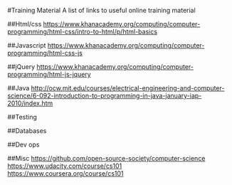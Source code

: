 #Training Material
A list of links to useful online training material

##Html/css
https://www.khanacademy.org/computing/computer-programming/html-css/intro-to-html/p/html-basics

##Javascript
https://www.khanacademy.org/computing/computer-programming/html-css-js

##jQuery
https://www.khanacademy.org/computing/computer-programming/html-js-jquery

##Java
http://ocw.mit.edu/courses/electrical-engineering-and-computer-science/6-092-introduction-to-programming-in-java-january-iap-2010/index.htm

##Testing

##Databases

##Dev ops

##Misc
https://github.com/open-source-society/computer-science
https://www.udacity.com/course/cs101
https://www.coursera.org/course/cs101
